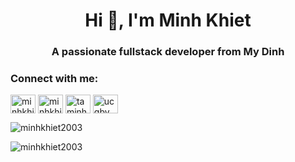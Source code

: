 <h1 align="center">Hi 👋, I'm Minh Khiet</h1>
<h3 align="center">A passionate fullstack developer from My Dinh</h3>



<h3 align="left">Connect with me:</h3>
<p align="left">
<a href="https://linkedin.com/in/minhkhiet2003" target="blank"><img align="center" src="https://raw.githubusercontent.com/rahuldkjain/github-profile-readme-generator/master/src/images/icons/Social/linked-in-alt.svg" alt="minhkhiet2003" height="30" width="40" /></a>
<a href="https://fb.com/minhkhiet2003" target="blank"><img align="center" src="https://raw.githubusercontent.com/rahuldkjain/github-profile-readme-generator/master/src/images/icons/Social/facebook.svg" alt="minhkhiet2003" height="30" width="40" /></a>
<a href="https://instagram.com/taminhkhiet/" target="blank"><img align="center" src="https://raw.githubusercontent.com/rahuldkjain/github-profile-readme-generator/master/src/images/icons/Social/instagram.svg" alt="taminhkhiet/" height="30" width="40" /></a>
<a href="https://www.youtube.com/c/ucqbywat01gfwcbxdyyxsxaa" target="blank"><img align="center" src="https://raw.githubusercontent.com/rahuldkjain/github-profile-readme-generator/master/src/images/icons/Social/youtube.svg" alt="ucqbywat01gfwcbxdyyxsxaa" height="30" width="40" /></a>
<p align="left"> <img src="https://komarev.com/ghpvc/?username=minhkhiet2003&label=Profile%20views&color=0e75b6&style=flat" alt="minhkhiet2003" /> </p>
</p>

<p><img align="left" src="https://github-readme-stats.vercel.app/api/top-langs?username=minhkhiet2003&show_icons=true&locale=en&layout=compact" alt="minhkhiet2003" /></p>

